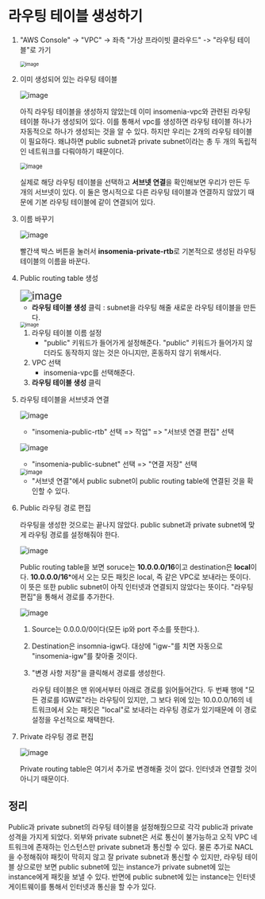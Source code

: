 # 라우팅 테이블 생성하기

1. "AWS Console" -> "VPC" -> 좌측 "가상 프라이빗 클라우드" -> "라우팅 테이블"로 가기

   <img src="https://user-images.githubusercontent.com/33750210/137088957-27216338-e928-43c1-8738-1feecb20d12a.png" alt="image" style="zoom:67%;" />

   

2. 이미 생성되어 있는 라우팅 테이블
   
    ![image](https://user-images.githubusercontent.com/92770273/138003156-72fb037d-1fe9-4039-aa53-3f2c404a75dd.png)
    
      아직 라우팅 테이블을 생성하지 않았는데 이미 insomenia-vpc와 관련된 라우팅 테이블 하나가 생성되어 있다. 이를 통해서 vpc를 생성하면 라우팅 테이블 하나가 자동적으로 하나가 생성되는 것을 알 수 있다. 하지만 우리는 2개의 라우팅 테이블이 필요하다. 왜냐하면 public subnet과 private subnet이라는 총 두 개의 독립적인 네트워크를 다뤄야하기 때문이다.
    
      
    
    <img src="https://user-images.githubusercontent.com/33750210/137089726-fdff1543-ab52-4bd2-b406-f0db2078709b.png" alt="image" style="zoom: 80%;" /> 
    
      실제로 해당 라우팅 테이블을 선택하고 **서브넷 연결**을 확인해보면 우리가 만든 두 개의 서브넷이 있다. 이 둘은 명시적으로 다른 라우팅 테이블과 연결하지 않았기 때문에 기본 라우팅 테이블에 같이 연결되어 있다.
    
    
    
3. 이름 바꾸기
	
	![image](https://user-images.githubusercontent.com/33750210/137090869-ccd52934-71d5-4d4f-a17c-121fa2b58d50.png)

	빨간색 박스 버튼을 눌러서 **insomenia-private-rtb**로 기본적으로 생성된 라우팅 테이블의 이름을 바꾼다.

	
	
4. Public routing table 생성

      <img src="https://user-images.githubusercontent.com/33750210/137090387-0e625224-3b84-4f6e-9df3-a2755a65e4a7.png" alt="image" style="zoom:150%;" /> 

      * **라우팅 테이블 생성** 클릭 : subnet을 라우팅 해줄 새로운 라우팅 테이블을 만든다.

      <img src="https://user-images.githubusercontent.com/33750210/137091190-4c28d3b4-befc-4351-8f97-b3634a6c42d1.png" alt="image" style="zoom: 67%;" />

   1. 라우팅 테이블 이름 설정
      * "public" 키워드가 들어가게 설정해준다. "public" 키워드가 들어가지 않더라도 동작하지 않는 것은 아니지만, 혼동하지 않기 위해서다.
   2. VPC 선택
      - insomenia-vpc를 선택해준다.
   3. **라우팅 테이블 생성** 클릭

    

5. 라우팅 테이블을 서브넷과 연결

    ![image](https://user-images.githubusercontent.com/33750210/137091843-35e04e79-b7cf-4818-9dbb-f63c50273a19.png)
   * "insomenia-public-rtb" 선택 => 작업" => "서브넷 연결 편집" 선택

    ![image](https://user-images.githubusercontent.com/33750210/137092682-14f285a8-7133-4b7a-af7c-f1419a7bb85c.png) 

   * "insomenia-public-subnet" 선택 => "연결 저장" 선택

    <img src="https://user-images.githubusercontent.com/33750210/137093890-01514dea-8502-43b4-8036-4cb67051fab1.png" alt="image" style="zoom:80%;" />
   
   * "서브넷 연결"에서 public subnet이 public routing table에 연결된 것을 확인할 수 있다.
   
   
   
6. Public 라우팅 경로 편집

   라우팅을 생성한 것으로는 끝나지 않았다. public subnet과 private subnet에 맞게 라우팅 경로를 설정해줘야 한다.

   ![image](https://user-images.githubusercontent.com/33750210/137094451-9b9fdda8-9f34-48a3-8d80-4a94cc0d8b82.png)

   Public routing table을 보면 soruce는 **10.0.0.0/16**이고 destination은 **local**이다. **10.0.0.0/16***에서 오는 모든 패킷은 local, 즉 같은 VPC로 보내라는 뜻이다. 이 뜻은 또한 public subnet이 아직 인터넷과 연결되지 않았다는 뜻이다. "라우팅 편집"을 통해서 경로를 추가한다.

   ![image](https://user-images.githubusercontent.com/33750210/137095484-ba19c732-70e5-4551-92e3-09d2a3e99245.png) 

   1. Source는 0.0.0.0/0이다(모든 ip와 port 주소를 뜻한다.).

   2. Destination은 insomnia-igw다. 대상에 "igw-"를 치면 자동으로 "insomenia-igw"를 찾아줄 것이다.

   3. "변경 사항 저장"을 클릭해서 경로를 생성한다.

      라우팅 테이블은 맨 위에서부터 아래로 경로를 읽어들어간다. 두 번째 행에 "모든 경로를 IGW로"라는 라우팅이 있지만, 그 보다 위에 있는 10.0.0.0/16의 네트워크에서 오는 패킷은 "local"로 보내라는 라우팅 경로가 있기때문에 이 경로 설정을 우선적으로 채택한다.
      
      

7. Private 라우팅 경로 편집

   ![image](https://user-images.githubusercontent.com/33750210/137097049-d06e673f-dd05-4fbf-8ef5-bccf212ed4b9.png) 

   Private routing table은 여기서 추가로 변경해줄 것이 없다. 인터넷과 연결할 것이 아니기 때문이다.
   
   

## 정리
  Public과 private subnet의 라우팅 테이블을 설정해줬으므로 각각 public과 private 성격을 가지게 되었다. 외부와 private subnet은 서로 통신이 불가능하고 오직 VPC 네트워크에 존재하는 인스턴스만 private subnet과 통신할 수 있다. 물론 추가로 NACL을 수정해줘야 패킷이 막히지 않고 잘 private subnet과 통신할 수 있지만, 라우팅 테이블 상으로만 보면 public subnet에 있는 instance가 private subnet에 있는 instance에게 패킷을 보낼 수 있다. 반면에 public subnet에 있는 instance는 인터넷 게이트웨이를 통해서 인터넷과 통신을 할 수가 있다.